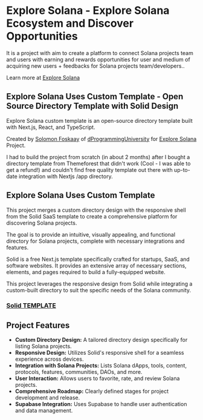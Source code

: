 # Explore Solana - Explore Solana Ecosystem and Discover Opportunities

It is a project with aim to create a platform to connect Solana projects team and users with earning and rewards opportunities for user and medium of acquiring new users + feedbacks for Solana projects team/developers..

Learn more at [Explore Solana](https://ExploreWeb3.xyz/about)

## Explore Solana Uses Custom Template - Open Source Directory Template with Solid Design

Explore Solana custom template is an open-source directory template built with Next.js, React, and TypeScript.

Created by [Solomon Foskaay](https://x.com/SolomonFoskaay) of [dProgrammingUniversity](https://dProgrammingUniversity.com) for [Explore Solana](https://ExploreWeb3.xyz) Project.

I had to build the project from scratch (in about 2 months) after I bought a directory template from Themeforest that didn't work (Cool - I was able to get a refund!) and couldn't find free quality template out there with up-to-date integration with Nextjs /app directory.

## Explore Solana Uses Custom Template

This project merges a custom directory design with the responsive shell from the Solid SaaS template to create a comprehensive platform for discovering Solana projects.

The goal is to provide an intuitive, visually appealing, and functional directory for Solana projects, complete with necessary integrations and features.

Solid is a free Next.js template specifically crafted for startups, SaaS, and software websites. It provides an extensive array of necessary sections, elements, and pages required to build a fully-equipped website.

This project leverages the responsive design from Solid while integrating a custom-built directory to suit the specific needs of the Solana community.

### [Solid TEMPLATE](https://nextjstemplates.com/templates/solid)

## Project Features

- **Custom Directory Design:** A tailored directory design specifically for listing Solana projects.
- **Responsive Design:** Utilizes Solid's responsive shell for a seamless experience across devices.
- **Integration with Solana Projects:** Lists Solana dApps, tools, content, protocols, features, communities, DAOs, and more.
- **User Interaction:** Allows users to favorite, rate, and review Solana projects.
- **Comprehensive Roadmap:** Clearly defined stages for project development and release.
- **Supabase Integration:** Uses Supabase to handle user authentication and data management.
